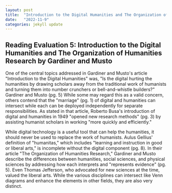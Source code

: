```yaml
---
layout: post
title:  "Introduction to the Digital Humanities and The Organization of Humanities Research by Gardiner and Musto"
date:   "2022-11-9"
categories: jekyll update
---
```


## Reading Evaluation 5: Introduction to the Digital Humanities and The Organization of Humanities Research by Gardiner and Musto

One of the central topics addressed in Gardiner and Musto's article "Introduction to the Digital Humanities" was, "Is the digital hurting the humanities by drawing scholars away from the traditional work of humanists and turning them into number crunchers or bell-and-whistle builders?" Gardiner and Musto (pg. 5) While some may regard this as a valid concern, others contend that the "marriage" (pg. 1) of digital and humanities can intersect while each can be deployed independently for separate responsibilities. As stated in that article, Roberto Busa's introduction of digital and humanities in 1949 "opened new research methods" (pg. 3) by assisting humanist scholars in working "more quickly and efficiently."

While digital technology is a useful tool that can help the humanities, it should never be used to replace the work of humanists. Aulus Gellius' definition of "humanitas," which includes "learning and instruction in good or liberal arts," is incomplete without the digital component (pg. 8). In their article "The Organization of Humanities Research," Gardiner and Musto describe the differences between humanities, social sciences, and physical sciences by addressing how each interprets and "represents evidence" (pg. 5). Even Thomas Jefferson, who advocated for new sciences at the time, valued the liberal arts. While the various disciplines can intersect like Venn diagrams and enhance the elements in other fields, they are also very distinct.
